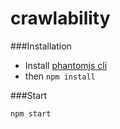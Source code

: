 crawlability
============

###Installation

* Install [phantomjs cli](http://phantomjs.org/download.html)
* then <code>npm install</code>

###Start

<code>npm start</code>
